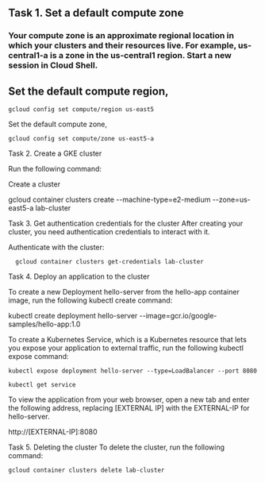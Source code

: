 ## Task 1. Set a default compute zone
### Your compute zone is an approximate regional location in which your clusters and their resources live. For example, us-central1-a is a zone in the us-central1 region. Start a new session in Cloud Shell.

## Set the default compute region,

```
gcloud config set compute/region us-east5
```

Set the default compute zone,
```
gcloud config set compute/zone us-east5-a
```

Task 2. Create a GKE cluster

Run the following command:

Create a cluster

gcloud container clusters create --machine-type=e2-medium --zone=us-east5-a lab-cluster 

Task 3. Get authentication credentials for the cluster
After creating your cluster, you need authentication credentials to interact with it.

Authenticate with the cluster:
```
  gcloud container clusters get-credentials lab-cluster 
```

Task 4. Deploy an application to the cluster

To create a new Deployment hello-server from the hello-app container image, run the following kubectl create command:

kubectl create deployment hello-server --image=gcr.io/google-samples/hello-app:1.0


To create a Kubernetes Service, which is a Kubernetes resource that lets you expose your application to external traffic,
run the following kubectl expose command:

```
kubectl expose deployment hello-server --type=LoadBalancer --port 8080
```
```
kubectl get service
```


To view the application from your web browser, open a new tab and enter the following address, replacing [EXTERNAL IP] with the EXTERNAL-IP for hello-server.

http://[EXTERNAL-IP]:8080



Task 5. Deleting the cluster
To delete the cluster, run the following command:
```
gcloud container clusters delete lab-cluster 
```
